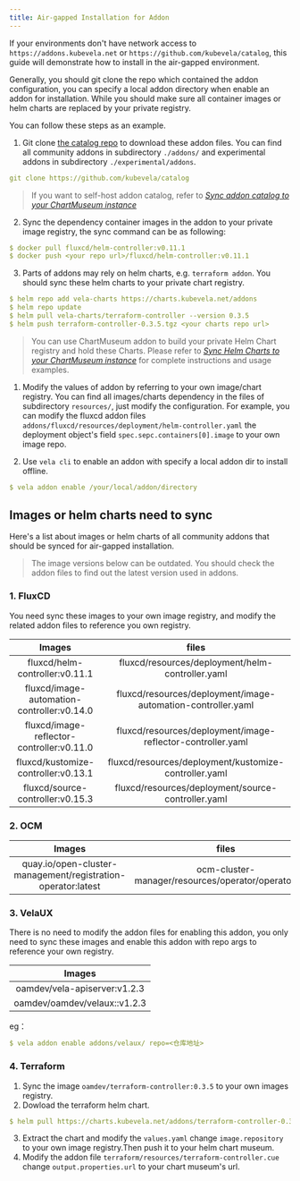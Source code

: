 ```yaml
---
title: Air-gapped Installation for Addon
---
```


If your environments don't have network access to `https://addons.kubevela.net` or `https://github.com/kubevela/catalog`, this guide will demonstrate how to install in the air-gapped environment.

Generally, you should git clone the repo which contained the addon configuration, you can specify a local addon directory when enable an addon for installation. While you should make sure all container images or helm charts are replaced by your private registry.

You can follow these steps as an example.

1. Git clone [the catalog repo](https://github.com/kubevela/catalog) to download these addon files. You can find all community addons in subdirectory `./addons/` and experimental addons in subdirectory `./experimental/addons`.

```yaml
git clone https://github.com/kubevela/catalog
```   
> If you want to self-host addon catalog, refer to [*Sync addon catalog to your ChartMuseum instance*](../addon/addon-registry#sync-addon-catalog-to-your-chartmuseum-instance)

2. Sync the dependency container images in the addon to your private image registry, the sync command can be as following: 
   
```yaml
$ docker pull fluxcd/helm-controller:v0.11.1
$ docker push <your repo url>/fluxcd/helm-controller:v0.11.1
```

3. Parts of addons may rely on helm charts, e.g. `terraform addon`. You should sync these helm charts to your private chart registry.

```yaml
$ helm repo add vela-charts https://charts.kubevela.net/addons
$ helm repo update
$ helm pull vela-charts/terraform-controller --version 0.3.5
$ helm push terraform-controller-0.3.5.tgz <your charts repo url>
```
> You can use ChartMuseum addon to build your private Helm Chart registry and hold these Charts. Please refer to [*Sync Helm Charts to your ChartMuseum instance*](../addon/addon-registry#sync-helm-charts-to-your-chartmuseum-instance) for complete instructions and usage examples.

1. Modify the values of addon by referring to your own image/chart registry. You can find all images/charts dependency in the files of subdirectory `resources/`, just modify the configuration.
   For example, you can modify the fluxcd addon files `addons/fluxcd/resources/deployment/helm-controller.yaml` the deployment object's field `spec.sepc.containers[0].image` to your own image repo.

2. Use `vela cli` to enable an addon with specify a local addon dir to install offline.

```yaml
$ vela addon enable /your/local/addon/directory
```

## Images or helm charts need to sync

Here's a list about images or helm charts of all community addons that should be synced for air-gapped installation.

> The image versions below can be outdated. You should check the addon files to find out the latest version used in addons.

### 1. FluxCD

You need sync these images to your own image registry, and modify the related addon files to reference you own registry.

|Images|files|
|:----:|:----:|
| fluxcd/helm-controller:v0.11.1| fluxcd/resources/deployment/helm-controller.yaml|  
| fluxcd/image-automation-controller:v0.14.0|fluxcd/resources/deployment/image-automation-controller.yaml | 
|fluxcd/image-reflector-controller:v0.11.0|fluxcd/resources/deployment/image-reflector-controller.yaml|
|fluxcd/kustomize-controller:v0.13.1|fluxcd/resources/deployment/kustomize-controller.yaml|
|fluxcd/source-controller:v0.15.3|fluxcd/resources/deployment/source-controller.yaml|

### 2. OCM

|Images|files|
| :----:| :----: | 
|quay.io/open-cluster-management/registration-operator:latest|ocm-cluster-manager/resources/operator/operator.yaml|

### 3. VelaUX

There is no need to modify the addon files for enabling this addon, you only need to sync these images and enable this addon with repo args to reference your own registry.

|Images|  
| :----:|
|oamdev/vela-apiserver:v1.2.3|
|oamdev/oamdev/velaux::v1.2.3|

eg：

```yaml
$ vela addon enable addons/velaux/ repo=<仓库地址>
```

### 4. Terraform

1. Sync the image `oamdev/terraform-controller:0.3.5` to your own images registry.
2. Dowload the terraform helm chart.
```yaml
$ helm pull https://charts.kubevela.net/addons/terraform-controller-0.3.5.tgz
```
3. Extract the chart and modify the `values.yaml` change `image.repository` to your own image registry.Then push it to your helm chart museum.
4. Modify the addon file `terraform/resources/terraform-controller.cue` change `output.properties.url` to your chart museum's url.

